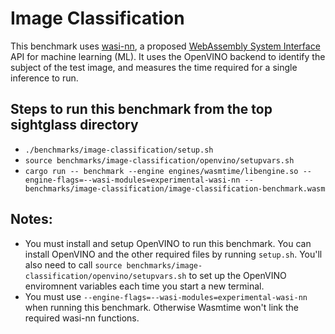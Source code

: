 # Image Classification

This benchmark uses [wasi-nn](https://github.com/WebAssembly/wasi-nn), a proposed [WebAssembly System Interface](https://github.com/WebAssembly/WASI) API for machine
learning (ML). It uses the OpenVINO backend to identify the subject of the test image, and measures the time required for a single inference to run.

## Steps to run this benchmark from the top sightglass directory
- `./benchmarks/image-classification/setup.sh`
- `source benchmarks/image-classification/openvino/setupvars.sh`
- `cargo run -- benchmark --engine engines/wasmtime/libengine.so --engine-flags=--wasi-modules=experimental-wasi-nn -- benchmarks/image-classification/image-classification-benchmark.wasm`
## Notes:
- You must install and setup OpenVINO to run this benchmark. You can install OpenVINO and the other required files by running `setup.sh`. You'll also need to call `source benchmarks/image-classification/openvino/setupvars.sh` to set up the OpenVINO enviromnent variables each time you start a new terminal.
- You must use `--engine-flags=--wasi-modules=experimental-wasi-nn` when running this benchmark. Otherwise Wasmtime won't link the required wasi-nn functions.
